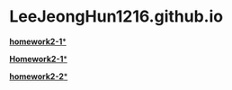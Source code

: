 # LeeJeongHun1216.github.io

[**homework2-1***](https://LeeJeongHun1216.github.io/homework2-1.html)

[**Homework2-1***](https://LeeJeongHun1216.github.io/Homework2-1.html)

[**homework2-2***](https://LeeJeongHun1216.github.io/homework2-2.html)
